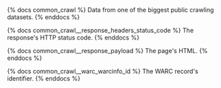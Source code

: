 {% docs common_crawl %}
Data from one of the biggest public crawling datasets.
{% enddocs %}

{% docs common_crawl__response_headers_status_code %}
The response's HTTP status code.
{% enddocs %}

{% docs common_crawl__response_payload %}
The page's HTML.
{% enddocs %}

{% docs common_crawl__warc_warcinfo_id %}
The WARC record's identifier.
{% enddocs %}

